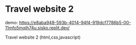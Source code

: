 # Travel website 2

demo: https://e8aba948-593b-4014-94f4-919dcf7786b5-00-11mfo5mqih74u.sisko.replit.dev/

 Travel website 2 (html,css,javascript)

